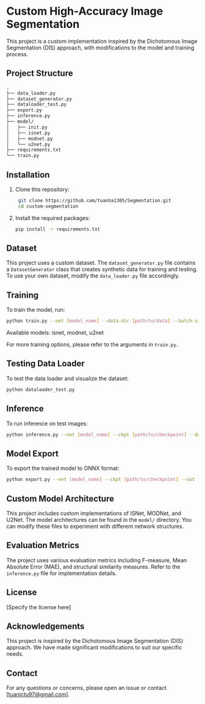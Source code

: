 # Custom High-Accuracy Image Segmentation

This project is a custom implementation inspired by the Dichotomous Image Segmentation (DIS) approach, with modifications to the model and training process.

## Project Structure
```markdown
.
├── data_loader.py
├── dataset_generator.py
├── dataloader_test.py
├── export.py
├── inference.py
├── model/
│   ├── init.py
│   ├── isnet.py
│   ├── modnet.py
│   └── u2net.py
├── requirements.txt
└── train.py
```
## Installation

1. Clone this repository:
   ```bash
    git clone https://github.com/tuanha1305/Segmentation.git
    cd custom-segmentation
   ```
2. Install the required packages:
    ```bash
   pip install -r requirements.txt
   ```

## Dataset

This project uses a custom dataset. The `dataset_generator.py` file contains a `DatasetGenerator` class that creates synthetic data for training and testing. To use your own dataset, modify the `data_loader.py` file accordingly.

## Training

To train the model, run:
```bash
python train.py --net [model_name] --data-dir [path/to/data] --batch-size-train [batch_size] --epoch [num_epochs]
```
Available models: isnet, modnet, u2net

For more training options, please refer to the arguments in `train.py`.

## Testing Data Loader

To test the data loader and visualize the dataset:
```bash
python dataloader_test.py
```

## Inference

To run inference on test images:
```bash
python inference.py --net [model_name] --ckpt [path/to/checkpoint] --data [path/to/test/images] --out [path/to/output]
```

## Model Export

To export the trained model to ONNX format:
```bash
python export.py --net [model_name] --ckpt [path/to/checkpoint] --out [path/to/output.onnx]
```

## Custom Model Architecture

This project includes custom implementations of ISNet, MODNet, and U2Net. The model architectures can be found in the `model/` directory. You can modify these files to experiment with different network structures.

## Evaluation Metrics

The project uses various evaluation metrics including F-measure, Mean Absolute Error (MAE), and structural similarity measures. Refer to the `inference.py` file for implementation details.

## License

[Specify the license here]

## Acknowledgements

This project is inspired by the Dichotomous Image Segmentation (DIS) approach. We have made significant modifications to suit our specific needs.

## Contact

For any questions or concerns, please open an issue or contact [tuanictu97@gmail.com].